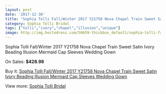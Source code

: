 ```yaml
---
layout: post
date: '2017-12-30'
title: "Sophia Tolli Fall/Winter 2017 Y21758 Nova Chapel Train Sweet Satin Ivory Beading Illusion Mermaid Cap Sleeves Wedding Gown"
category: Sophia Tolli Bridal
tags: ["tolli","ivory","chapel","illusion","unique"]
image: http://img.hectodress.com/56659-thickbox_default/sophia-tolli-fall-winter-2017-y21758-nova-chapel-train-sweet-satin-ivory-beading-illusion-mermaid-cap-sleeves-wedding-gown.jpg
---
```

Sophia Tolli Fall/Winter 2017 Y21758 Nova Chapel Train Sweet Satin Ivory Beading Illusion Mermaid Cap Sleeves Wedding Gown

On Sales: **$428.98**
<a href="https://www.hectodress.com/sophia-tolli-bridal/17634-sophia-tolli-fall-winter-2017-y21758-nova-chapel-train-sweet-satin-ivory-beading-illusion-mermaid-cap-sleeves-wedding-gown.html"><amp-img layout="responsive" width="600" height="600" src="//img.hectodress.com/56659-thickbox_default/sophia-tolli-fall-winter-2017-y21758-nova-chapel-train-sweet-satin-ivory-beading-illusion-mermaid-cap-sleeves-wedding-gown.jpg" alt="Sophia Tolli Fall/Winter 2017 Y21758 Nova Chapel Train Sweet Satin Ivory Beading Illusion Mermaid Cap Sleeves Wedding Gown 0" /></a>
<a href="https://www.hectodress.com/sophia-tolli-bridal/17634-sophia-tolli-fall-winter-2017-y21758-nova-chapel-train-sweet-satin-ivory-beading-illusion-mermaid-cap-sleeves-wedding-gown.html"><amp-img layout="responsive" width="600" height="600" src="//img.hectodress.com/56664-thickbox_default/sophia-tolli-fall-winter-2017-y21758-nova-chapel-train-sweet-satin-ivory-beading-illusion-mermaid-cap-sleeves-wedding-gown.jpg" alt="Sophia Tolli Fall/Winter 2017 Y21758 Nova Chapel Train Sweet Satin Ivory Beading Illusion Mermaid Cap Sleeves Wedding Gown 1" /></a>
<a href="https://www.hectodress.com/sophia-tolli-bridal/17634-sophia-tolli-fall-winter-2017-y21758-nova-chapel-train-sweet-satin-ivory-beading-illusion-mermaid-cap-sleeves-wedding-gown.html"><amp-img layout="responsive" width="600" height="600" src="//img.hectodress.com/56663-thickbox_default/sophia-tolli-fall-winter-2017-y21758-nova-chapel-train-sweet-satin-ivory-beading-illusion-mermaid-cap-sleeves-wedding-gown.jpg" alt="Sophia Tolli Fall/Winter 2017 Y21758 Nova Chapel Train Sweet Satin Ivory Beading Illusion Mermaid Cap Sleeves Wedding Gown 2" /></a>
<a href="https://www.hectodress.com/sophia-tolli-bridal/17634-sophia-tolli-fall-winter-2017-y21758-nova-chapel-train-sweet-satin-ivory-beading-illusion-mermaid-cap-sleeves-wedding-gown.html"><amp-img layout="responsive" width="600" height="600" src="//img.hectodress.com/56662-thickbox_default/sophia-tolli-fall-winter-2017-y21758-nova-chapel-train-sweet-satin-ivory-beading-illusion-mermaid-cap-sleeves-wedding-gown.jpg" alt="Sophia Tolli Fall/Winter 2017 Y21758 Nova Chapel Train Sweet Satin Ivory Beading Illusion Mermaid Cap Sleeves Wedding Gown 3" /></a>
<a href="https://www.hectodress.com/sophia-tolli-bridal/17634-sophia-tolli-fall-winter-2017-y21758-nova-chapel-train-sweet-satin-ivory-beading-illusion-mermaid-cap-sleeves-wedding-gown.html"><amp-img layout="responsive" width="600" height="600" src="//img.hectodress.com/56661-thickbox_default/sophia-tolli-fall-winter-2017-y21758-nova-chapel-train-sweet-satin-ivory-beading-illusion-mermaid-cap-sleeves-wedding-gown.jpg" alt="Sophia Tolli Fall/Winter 2017 Y21758 Nova Chapel Train Sweet Satin Ivory Beading Illusion Mermaid Cap Sleeves Wedding Gown 4" /></a>
<a href="https://www.hectodress.com/sophia-tolli-bridal/17634-sophia-tolli-fall-winter-2017-y21758-nova-chapel-train-sweet-satin-ivory-beading-illusion-mermaid-cap-sleeves-wedding-gown.html"><amp-img layout="responsive" width="600" height="600" src="//img.hectodress.com/56660-thickbox_default/sophia-tolli-fall-winter-2017-y21758-nova-chapel-train-sweet-satin-ivory-beading-illusion-mermaid-cap-sleeves-wedding-gown.jpg" alt="Sophia Tolli Fall/Winter 2017 Y21758 Nova Chapel Train Sweet Satin Ivory Beading Illusion Mermaid Cap Sleeves Wedding Gown 5" /></a>

Buy it: [Sophia Tolli Fall/Winter 2017 Y21758 Nova Chapel Train Sweet Satin Ivory Beading Illusion Mermaid Cap Sleeves Wedding Gown](https://www.hectodress.com/sophia-tolli-bridal/17634-sophia-tolli-fall-winter-2017-y21758-nova-chapel-train-sweet-satin-ivory-beading-illusion-mermaid-cap-sleeves-wedding-gown.html "Sophia Tolli Fall/Winter 2017 Y21758 Nova Chapel Train Sweet Satin Ivory Beading Illusion Mermaid Cap Sleeves Wedding Gown")

View more: [Sophia Tolli Bridal](https://www.hectodress.com/364-sophia-tolli-bridal "Sophia Tolli Bridal")